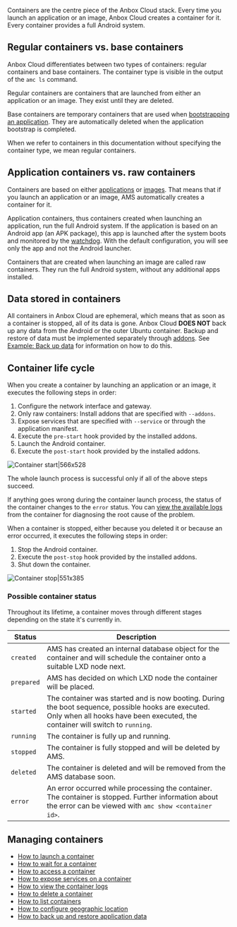 Containers are the centre piece of the Anbox Cloud stack. Every time you launch an application or an image, Anbox Cloud creates a container for it. Every container provides a full Android system.

<a name="regular-vs-base"></a>
## Regular containers vs. base containers

Anbox Cloud differentiates between two types of containers: regular containers and base containers. The container type is visible in the output of the `amc ls` command.

Regular containers are containers that are launched from either an application or an image. They exist until they are deleted.

Base containers are temporary containers that are used when [bootstrapping an application](https://discourse.ubuntu.com/t/managing-applications/17760#bootstrap). They are automatically deleted when the application bootstrap is completed.

When we refer to containers in this documentation without specifying the container type, we mean regular containers.

<a name="application-vs-raw"></a>
## Application containers vs. raw containers

Containers are based on either [applications](https://discourse.ubuntu.com/t/managing-applications/17760) or [images](https://discourse.ubuntu.com/t/provided-images/24185). That means that if you launch an application or an image, AMS automatically creates a container for it.

Application containers, thus containers created when launching an application, run the full Android system. If the application is based on an Android app (an APK package), this app is launched after the system boots and monitored by the [watchdog](https://discourse.ubuntu.com/t/application-manifest/24197#watchdog). With the default configuration, you will see only the app and not the Android launcher.

Containers that are created when launching an image are called raw containers. They run the full Android system, without any additional apps installed.

## Data stored in containers

All containers in Anbox Cloud are ephemeral, which means that as soon as a container is stopped, all of its data is gone. Anbox Cloud **DOES NOT** back up any data from the Android or the outer Ubuntu container. Backup and restore of data must be implemented separately through [addons](https://discourse.ubuntu.com/t/addons/25293). See [Example: Back up data](https://discourse.ubuntu.com/t/example-back-up-data/25289) for information on how to do this.

## Container life cycle

When you create a container by launching an application or an image, it executes the following steps in order:

1. Configure the network interface and gateway.
2. Only raw containers: Install addons that are specified with `--addons`.
3. Expose services that are specified with `--service` or through the application manifest.
4. Execute the `pre-start` hook provided by the installed addons.
5. Launch the Android container.
6. Execute the `post-start` hook provided by the installed addons.

![Container start|566x528](https://assets.ubuntu.com/v1/0f386949-container_start.png)

The whole launch process is successful only if all of the above steps succeed.

If anything goes wrong during the container launch process, the status of the container changes to the `error` status. You can [view the available logs](https://discourse.ubuntu.com/t/view-the-container-logs/24329) from the container for diagnosing the root cause of the problem.

When a container is stopped, either because you deleted it or because an error occurred, it executes the following steps in order:

1. Stop the Android container.
2. Execute the `post-stop` hook provided by the installed addons.
3. Shut down the container.

![Container stop|551x385](https://assets.ubuntu.com/v1/821cbeae-container_stop.png)

### Possible container status

Throughout its lifetime, a container moves through different stages depending on the state it's currently in.

Status            |  Description
----------------|------------
`created`     | AMS has created an internal database object for the container and will schedule the container onto a suitable LXD node next.
`prepared` | AMS has decided on which LXD node the container will be placed.
`started` | The container was started and is now booting. During the boot sequence, possible hooks are executed. Only when all hooks have been executed, the container will switch to `running`.
`running` | The container is fully up and running.
`stopped` | The container is fully stopped and will be deleted by AMS.
`deleted` | The container is deleted and will be removed from the AMS database soon.
`error` | An error occurred while processing the container. The container is stopped. Further information about the error can be viewed with `amc show <container id>`.


## Managing containers

 * [How to launch a container](https://discourse.ubuntu.com/t/launch-a-container/24327)
 * [How to wait for a container](https://discourse.ubuntu.com/t/wait-for-a-container/24330)
 * [How to access a container](https://discourse.ubuntu.com/t/access-containers-remotely/17772)
 * [How to expose services on a container](https://discourse.ubuntu.com/t/expose-services-on-a-container/24326)
 * [How to view the container logs](https://discourse.ubuntu.com/t/view-the-container-logs/24329)
 * [How to delete a container](https://discourse.ubuntu.com/t/delete-a-container/24325)
 * [How to list containers](https://discourse.ubuntu.com/t/list-containers/24328)
 * [How to configure geographic location](https://discourse.ubuntu.com/t/usecase-container-configuration/17782)
 * [How to back up and restore application data](https://discourse.ubuntu.com/t/back-up-and-restore-application-data/24183)
